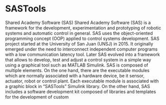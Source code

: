# SASTools
Shared Academy Software (SAS) Shared Academy Software (SAS) is a framework for the development, experimentation and prototyping of robotic systems and automatic control in general. SAS uses the object-oriented programming concept (OOP) applied to control systems development. SAS project started at the University of San Juan (UNSJ) in 2015. It originally emerged under the need to interconnect independent computer programs with a low communication latency tool. Later SAS evolved into a framework that allows to develop, test and adjust a control system in a simple way using a graphical tool such as MATLAB Simulink. SAS is composed of multiple elements. On the one hand, there are the executable modules which are normally associated with a hardware device, be it sensor, actuator, robot or control plant. Each executable module is associated with a graphic block in “SASTools” Simulink library. On the other hand, SAS includes a software development kit composed of libraries and templates for the development of custom
